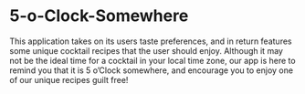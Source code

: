 # 5-o-Clock-Somewhere
This application takes on its users taste preferences, and in return features some unique cocktail recipes that the user should enjoy. Although it may not be the ideal time for a cocktail in your local time zone, our app is here to remind you that it is 5 o’Clock somewhere, and encourage you to enjoy one of our unique recipes guilt free!
